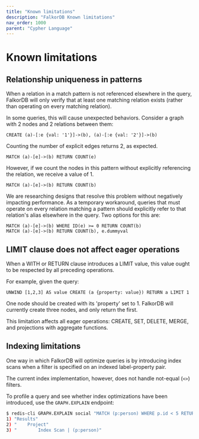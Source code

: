 ```yaml
---
title: "Known limitations"
description: "FalkorDB Known limitations"
nav_order: 1000
parent: "Cypher Language"
---
```


# Known limitations

## Relationship uniqueness in patterns

When a relation in a match pattern is not referenced elsewhere in the query, FalkorDB will only verify that at least one matching relation exists (rather than operating on every matching relation).

In some queries, this will cause unexpected behaviors. Consider a graph with 2 nodes and 2 relations between them:

```
CREATE (a)-[:e {val: '1'}]->(b), (a)-[:e {val: '2'}]->(b)
```

Counting the number of explicit edges returns 2, as expected.

```
MATCH (a)-[e]->(b) RETURN COUNT(e)
```

However, if we count the nodes in this pattern without explicitly referencing the relation, we receive a value of 1.

```
MATCH (a)-[e]->(b) RETURN COUNT(b)
```

We are researching designs that resolve this problem without negatively impacting performance. As a temporary workaround, queries that must operate on every relation matching a pattern should explicitly refer to that relation's alias elsewhere in the query. Two options for this are:

```
MATCH (a)-[e]->(b) WHERE ID(e) >= 0 RETURN COUNT(b)
MATCH (a)-[e]->(b) RETURN COUNT(b), e.dummyval
```

## LIMIT clause does not affect eager operations

When a WITH or RETURN clause introduces a LIMIT value, this value ought to be respected by all preceding operations.

For example, given the query:

```
UNWIND [1,2,3] AS value CREATE (a {property: value}) RETURN a LIMIT 1
```

One node should be created with its 'property' set to 1. FalkorDB will currently create three nodes, and only return the first.

This limitation affects all eager operations: CREATE, SET, DELETE, MERGE, and projections with aggregate functions.

## Indexing limitations

One way in which FalkorDB will optimize queries is by introducing index scans when a filter is specified on an indexed label-property pair.

The current index implementation, however, does not handle not-equal (`<>`) filters.

To profile a query and see whether index optimizations have been introduced, use the `GRAPH.EXPLAIN` endpoint:

```sh
$ redis-cli GRAPH.EXPLAIN social "MATCH (p:person) WHERE p.id < 5 RETURN p"
1) "Results"
2) "    Project"
3) "        Index Scan | (p:person)"
```

